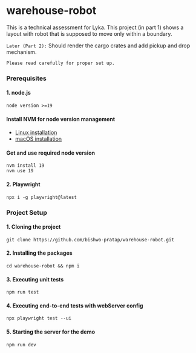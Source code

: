 # warehouse-robot

This is a technical assessment for Lyka. This project (in part 1) shows a layout with robot that is supposed to move only within a boundary.

`Later (Part 2):` Should render the cargo crates and add pickup and drop mechanism.

`Please read carefully for proper set up.`

### Prerequisites

#### 1. node.js

```
node version >=19
```

#### Install NVM for node version management
- [Linux installation](https://monovm.com/blog/install-nvm-on-ubuntu/)  
- [macOS installation](https://collabnix.com/how-to-install-and-configure-nvm-on-mac-os/)

#### Get and use required node version
```
nvm install 19
nvm use 19
```
#### 2. Playwright
```
npx i -g playwright@latest
```

### Project Setup

#### 1. Cloning the project
```
git clone https://github.com/bishwo-pratap/warehouse-robot.git
```

#### 2. Installing the packages
```
cd warehouse-robot && npm i
```

#### 3. Executing unit tests
```
npm run test
```

#### 4. Executing end-to-end tests with webServer config
```
npx playwright test --ui
```

#### 5. Starting the server for the demo
```
npm run dev
```
